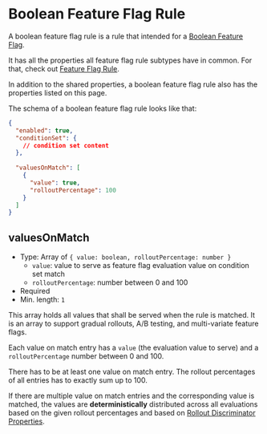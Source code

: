 # Boolean Feature Flag Rule

A boolean feature flag rule is a rule that intended for a [Boolean Feature Flag](../feature-flag/boolean.md).

It has all the properties all feature flag rule subtypes have in common. For that,
check out [Feature Flag Rule](./index.md).

In addition to the shared properties, a boolean feature flag rule also
has the properties listed on this page.

The schema of a boolean feature flag rule looks like that:

```json
{
  "enabled": true,
  "conditionSet": {
    // condition set content 
  },
  
  "valuesOnMatch": [
    {
      "value": true,
      "rolloutPercentage": 100
    }
  ]
}
```

## valuesOnMatch

- Type: Array of `{ value: boolean, rolloutPercentage: number }`
  - `value`: value to serve as feature flag evaluation value on condition set match 
  - `rolloutPercentage`: number between 0 and 100
- Required
- Min. length: `1`

This array holds all values that shall be served when the rule is matched. It is an array
to support gradual rollouts, A/B testing, and multi-variate feature flags.

Each value on match entry has a `value` (the evaluation value to serve) and a `rolloutPercentage`
number between 0 and 100.

There has to be at least one value on match entry. The rollout percentages of all entries has
to exactly sum up to 100.

If there are multiple value on match entries and the corresponding value is matched,
the values are **deterministically** distributed across all evaluations based
on the given rollout percentages and based on [Rollout Discriminator Properties](../property.md#rolloutDiscriminator).
